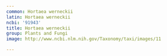 ```yaml
---
common: Hortaea werneckii
latin: Hortaea werneckii
ncbi: '91943'
title: Hortaea werneckii
group: Plants and Fungi
image: http://www.ncbi.nlm.nih.gov/Taxonomy/taxi/images/11

---
```

